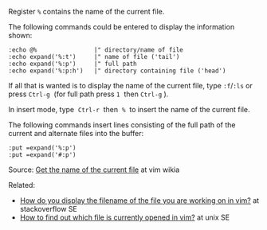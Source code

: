 Register `%` contains the name of the current file.

The following commands could be entered to display the information shown:

```vim
:echo @%                |" directory/name of file
:echo expand('%:t')     |" name of file ('tail')
:echo expand('%:p')     |" full path
:echo expand('%:p:h')   |" directory containing file ('head')
```

If all that is wanted is to display the name of the current file, type `:f`/`:ls` or press `Ctrl-g`  (for full path press `1`  then `Ctrl-g` ).

In insert mode, type  `Ctrl-r`  then  `%`  to insert the name of the current file.

The following commands insert lines consisting of the full path of the current and alternate files into the buffer:

```vim
:put =expand('%:p')
:put =expand('#:p')
```

Source: [Get the name of the current file](http://vim.wikia.com/wiki/Get_the_name_of_the_current_file) at vim wikia

Related:

- [How do you display the filename of the file you are working on in vim?](https://stackoverflow.com/questions/4111696/how-do-you-display-the-filename-of-the-file-you-are-working-on-in-vim) at stackoverflow SE
- [How to find out which file is currently opened in vim?](https://unix.stackexchange.com/questions/104901/how-to-find-out-which-file-is-currently-opened-in-vim) at unix SE